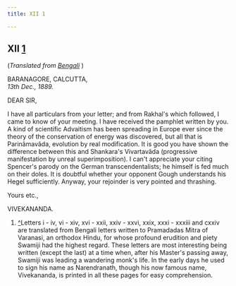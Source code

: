 ```yaml
---
title: XII 1

---
```





  

  


## XII [1](#fn1)

(*Translated from [Bengali](b6016e6012.pdf)* )

BARANAGORE, CALCUTTA,  
*13th Dec., 1889.*

DEAR SIR,

I have all particulars from your letter; and from Rakhal's which
followed, I came to know of your meeting. I have received the pamphlet
written by you. A kind of scientific Advaitism has been spreading in
Europe ever since the theory of the conservation of energy was
discovered, but all that is Parinâmavâda, evolution by real
modification. It is good you have shown the difference between this and
Shankara's Vivartavâda (progressive manifestation by unreal
superimposition). I can't appreciate your citing Spencer's parody on the
German transcendentalists; he himself is fed much on their doles. It is
doubtful whether your opponent Gough understands his Hegel sufficiently.
Anyway, your rejoinder is very pointed and thrashing. 

Yours etc.,

VIVEKANANDA.

1.  [^](#txt1)Letters i - iv, vi - xiv, xvi - xxii, xxiv - xxvi, xxix,
    xxxi - xxxiii and cxxiv are translated from Bengali letters written
    to Pramadadas Mitra of Varanasi, an orthodox Hindu, for whose
    profound erudition and piety Swamiji had the highest regard. These
    letters are most interesting being written (except the last) at a
    time when, after his Master's passing away, Swamiji was leading a
    wandering monk's life. In the early days he used to sign his name as
    Narendranath, though his now famous name, Vivekananda, is printed in
    all these pages for easy comprehension.


